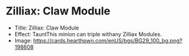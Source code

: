 # Zilliax: Claw Module
- Title:  Zilliax: Claw Module
- Effect:  TauntThis minion can triple withany Zilliax Modules.
- Image:  https://cards.hearthpwn.com/enUS/bgs/BG29_100_bg.png?198608
